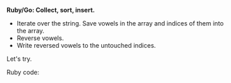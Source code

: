 **Ruby/Go: Collect, sort, insert.**

- Iterate over the string. Save vowels in the array and indices of them into the array.
- Reverse vowels.
- Write reversed vowels to the untouched indices.

Let's try.

Ruby code:
```Ruby
```
